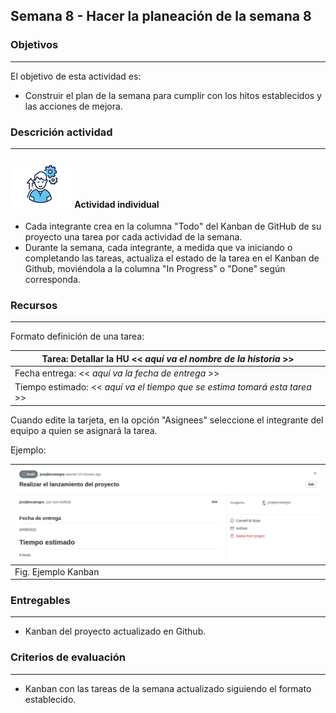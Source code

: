 ## Semana 8 - Hacer la planeación de la semana 8

### Objetivos

---

El objetivo de esta actividad es:

- Construir el plan de la semana para cumplir con los hitos establecidos y las acciones de mejora.

### Descrición actividad

---

#### ![](./../../assets/images/individuo.png) Actividad individual

- Cada integrante crea en la columna "Todo" del Kanban de GitHub de su proyecto una tarea por cada actividad de la semana.
- Durante la semana, cada integrante, a medida que va iniciando o completando las tareas, actualiza el estado de la tarea en el Kanban de Github, moviéndola a la columna "In Progress" o "Done" según corresponda.

### Recursos

---

Formato definición de una tarea:

| Tarea: Detallar la HU << _aquí va el nombre de la historia_ >>             |
| -------------------------------------------------------------------------- |
| Fecha entrega: << _aquí va la fecha de entrega_ >>                         |
| Tiempo estimado: << _aquí va el tiempo que se estima tomará esta tarea_ >> |

Cuando edite la tarjeta, en la opción "Asignees" seleccione el integrante del equipo a quien se asignará la tarea.



Ejemplo:

| ![](./../../assets/images/kanbanTODO.png) |
| ----------------------------------------- |
| Fig. Ejemplo Kanban                       |

### Entregables

---

- Kanban del proyecto actualizado en Github.

### Criterios de evaluación

---

- Kanban con las tareas de la semana actualizado siguiendo el formato establecido.
